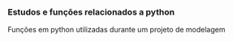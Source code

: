 ### Estudos e funções relacionados a python
Funções em python utilizadas durante um projeto de modelagem
